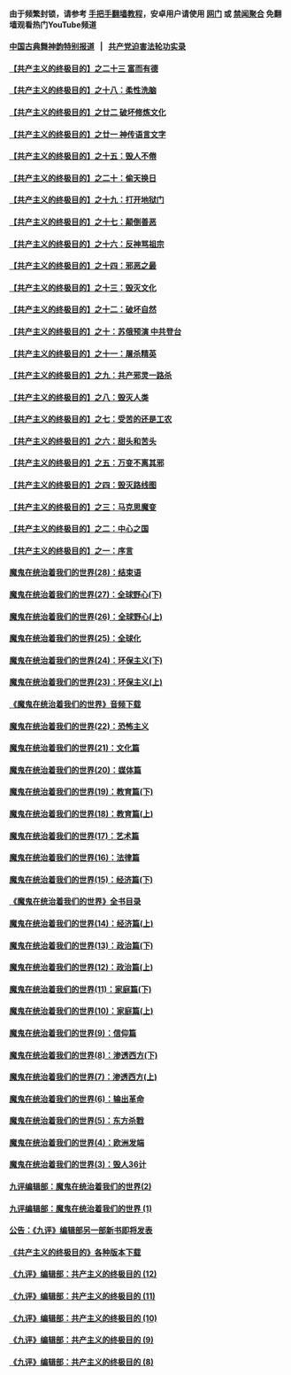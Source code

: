 #### 由于频繁封锁，请参考 [手把手翻墙教程](https://github.com/gfw-breaker/guides/wiki/)，安卓用户请使用 [网门](https://github.com/gfw-breaker/bn-android/blob/master/ogate.md?t=06020937) 或 [禁闻聚合](https://github.com/gfw-breaker/bn-android) 免翻墙观看热门YouTube频道 

#### [中国古典舞神韵特别报道](https://github.com/gfw-breaker/mh-news/blob/master/shenyun.md?t=06020937) &nbsp;&nbsp;|&nbsp;&nbsp; [共产党迫害法轮功实录](https://github.com/gfw-breaker/mh-news/blob/master/README.md?t=06020937)  

#### [【共产主义的终极目的】之二十三 富而有德](../pages/nsc422/n11283598.md?t=06020937) 

#### [【共产主义的终极目的】之十八：柔性洗脑](../pages/nsc422/n11199994.md?t=06020937) 

#### [【共产主义的终极目的】之廿二 破坏修炼文化](../pages/nsc422/n11245728.md?t=06020937) 

#### [【共产主义的终极目的】之廿一 神传语言文字](../pages/nsc422/n11263265.md?t=06020937) 

#### [【共产主义的终极目的】之十五：毁人不倦](../pages/nsc422/n11166792.md?t=06020937) 

#### [【共产主义的终极目的】之二十：偷天换日](../pages/nsc422/n11238846.md?t=06020937) 

#### [【共产主义的终极目的】之十九：打开地狱门](../pages/nsc422/n11206376.md?t=06020937) 

#### [【共产主义的终极目的】之十七：颠倒善恶](../pages/nsc422/n11179782.md?t=06020937) 

#### [【共产主义的终极目的】之十六：反神骂祖宗](../pages/nsc422/n11166798.md?t=06020937) 

#### [【共产主义的终极目的】之十四：邪恶之最](../pages/nsc422/n11150249.md?t=06020937) 

#### [【共产主义的终极目的】之十三：毁灭文化](../pages/nsc422/n11135227.md?t=06020937) 

#### [【共产主义的终极目的】之十二：破坏自然](../pages/nsc422/n11135214.md?t=06020937) 

#### [【共产主义的终极目的】之十：苏俄预演 中共登台](../pages/nsc422/n11118424.md?t=06020937) 

#### [【共产主义的终极目的】之十一：屠杀精英](../pages/nsc422/n11118442.md?t=06020937) 

#### [【共产主义的终极目的】之九：共产邪灵一路杀](../pages/nsc422/n11114139.md?t=06020937) 

#### [【共产主义的终极目的】之八：毁灭人类](../pages/nsc422/n11108503.md?t=06020937) 

#### [【共产主义的终极目的】之七：受苦的还是工农](../pages/nsc422/n11101809.md?t=06020937) 

#### [【共产主义的终极目的】之六：甜头和苦头](../pages/nsc422/n11096971.md?t=06020937) 

#### [【共产主义的终极目的】之五：万变不离其邪](../pages/nsc422/n11091285.md?t=06020937) 

#### [【共产主义的终极目的】之四：毁灭路线图](../pages/nsc422/n11086284.md?t=06020937) 

#### [【共产主义的终极目的】之三：马克思魔变](../pages/nsc422/n11061941.md?t=06020937) 

#### [【共产主义的终极目的】之二：中心之国](../pages/nsc422/n11047728.md?t=06020937) 

#### [【共产主义的终极目的】之一：序言](../pages/nsc422/n11086077.md?t=06020937) 

#### [魔鬼在统治着我们的世界(28)：结束语](../pages/nsc422/n10936246.md?t=06020937) 

#### [魔鬼在统治着我们的世界(27)：全球野心(下)](../pages/nsc422/n10928319.md?t=06020937) 

#### [魔鬼在统治着我们的世界(26)：全球野心(上)](../pages/nsc422/n10900318.md?t=06020937) 

#### [魔鬼在统治着我们的世界(25)：全球化](../pages/nsc422/n10788205.md?t=06020937) 

#### [魔鬼在统治着我们的世界(24)：环保主义(下)](../pages/nsc422/n10695307.md?t=06020937) 

#### [魔鬼在统治着我们的世界(23)：环保主义(上)](../pages/nsc422/n10688613.md?t=06020937) 

#### [《魔鬼在统治着我们的世界》音频下载](../pages/nsc422/n10635553.md?t=06020937) 

#### [魔鬼在统治着我们的世界(22)：恐怖主义](../pages/nsc422/n10614727.md?t=06020937) 

#### [魔鬼在统治着我们的世界(21)：文化篇](../pages/nsc422/n10597706.md?t=06020937) 

#### [魔鬼在统治着我们的世界(20)：媒体篇](../pages/nsc422/n10586579.md?t=06020937) 

#### [魔鬼在统治着我们的世界(19)：教育篇(下)](../pages/nsc422/n10564808.md?t=06020937) 

#### [魔鬼在统治着我们的世界(18)：教育篇(上)](../pages/nsc422/n10526970.md?t=06020937) 

#### [魔鬼在统治着我们的世界(17)：艺术篇](../pages/nsc422/n10499093.md?t=06020937) 

#### [魔鬼在统治着我们的世界(16)：法律篇](../pages/nsc422/n10485969.md?t=06020937) 

#### [魔鬼在统治着我们的世界(15)：经济篇(下)](../pages/nsc422/n10469975.md?t=06020937) 

#### [《魔鬼在统治着我们的世界》全书目录](../pages/nsc422/n10464261.md?t=06020937) 

#### [魔鬼在统治着我们的世界(14)：经济篇(上)](../pages/nsc422/n10457370.md?t=06020937) 

#### [魔鬼在统治着我们的世界(13)：政治篇(下)](../pages/nsc422/n10448270.md?t=06020937) 

#### [魔鬼在统治着我们的世界(12)：政治篇(上)](../pages/nsc422/n10444576.md?t=06020937) 

#### [魔鬼在统治着我们的世界(11)：家庭篇(下)](../pages/nsc422/n10440961.md?t=06020937) 

#### [魔鬼在统治着我们的世界(10)：家庭篇(上)](../pages/nsc422/n10435448.md?t=06020937) 

#### [魔鬼在统治着我们的世界(9)：信仰篇](../pages/nsc422/n10432159.md?t=06020937) 

#### [魔鬼在统治着我们的世界(8)：渗透西方(下)](../pages/nsc422/n10429603.md?t=06020937) 

#### [魔鬼在统治着我们的世界(7)：渗透西方(上)](../pages/nsc422/n10426013.md?t=06020937) 

#### [魔鬼在统治着我们的世界(6)：输出革命](../pages/nsc422/n10421536.md?t=06020937) 

#### [魔鬼在统治着我们的世界(5)：东方杀戮](../pages/nsc422/n10417707.md?t=06020937) 

#### [魔鬼在统治着我们的世界(4)：欧洲发端](../pages/nsc422/n10414890.md?t=06020937) 

#### [魔鬼在统治着我们的世界(3)：毁人36计](../pages/nsc422/n10411583.md?t=06020937) 

#### [九评编辑部：魔鬼在统治着我们的世界(2)](../pages/nsc422/n10410036.md?t=06020937) 

#### [九评编辑部：魔鬼在统治着我们的世界 (1)](../pages/nsc422/n10406825.md?t=06020937) 

#### [公告：《九评》编辑部另一部新书即将发表](../pages/nsc422/n10405104.md?t=06020937) 

#### [《共产主义的终极目的》各种版本下载](../pages/nsc422/n10022138.md?t=06020937) 

#### [《九评》编辑部：共产主义的终极目的 (12)](../pages/nsc422/n9933272.md?t=06020937) 

#### [《九评》编辑部：共产主义的终极目的 (11)](../pages/nsc422/n9924973.md?t=06020937) 

#### [《九评》编辑部：共产主义的终极目的 (10)](../pages/nsc422/n9920883.md?t=06020937) 

#### [《九评》编辑部：共产主义的终极目的 (9)](../pages/nsc422/n9916363.md?t=06020937) 

#### [《九评》编辑部：共产主义的终极目的 (8)](../pages/nsc422/n9912488.md?t=06020937) 

